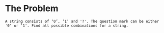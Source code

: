 
# The Problem

```
A string consists of ‘0’, ‘1’ and '?'. The question mark can be either '0' or '1'. Find all possible combinations for a string.
```
